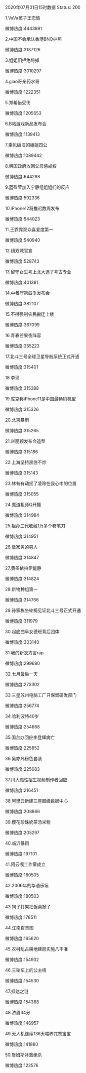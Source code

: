 2020年07月31日15时数据
Status: 200

1.VaVa孩子王恋情

微博热度:4443991

2.中国不会承认香港BNO护照

微博热度:3187126

3.姐姐们拒绝垮掉

微博热度:3010297

4.giao哥亲药水哥

微博热度:1222351

5.郑希怡受伤

微博热度:1205653

6.B站游戏新品发布会

微博热度:1139413

7.乘风破浪的姐姐四公

微博热度:1089442

8.韩国政府收回父母惩戒权

微博热度:644298

9.蓝盈莹加入宁静组姐姐们的反应

微博热度:592336

10.iPhone12将推迟数周发布

微博热度:544023

11.王霏霏观众喜爱度第一

微博热度:540940

12.镜双城官宣

微博热度:528743

13.留守女生考上北大选了考古专业

微博热度:401381

14.中餐厅第四季发布会

微博热度:382107

15.不得强制农民搬迁上楼

微博热度:367099

16.青春芒果夜阵容

微博热度:355223

17.北斗三号全球卫星导航系统正式开通

微博热度:315401

18.李现

微博热度:315388

19.库克称iPhone11是中国最畅销机型

微博热度:315326

20.北京暴雨

微博热度:315265

21.赵丽颖发布会造型

微博热度:315186

22.上海坚持房住不炒

微博热度:315143

23.林有有动摇了凌玲在我心中的位置

微博热度:315055

24.魔道祖师Q开播

微博热度:314984

25.祖孙三代收藏1万多个卷笔刀

微博热度:314951

26.做家务的男人

微博热度:314847

27.黄圣依拍伊能静

微博热度:314824

28.新物种组第一

微博热度:314766

29.孙家栋坐轮椅见证北斗三号正式开通

微博热度:311979

30.起底曲阜女德班背后团体

微博热度:303140

31.我的新衣方言rap

微博热度:299680

32.七月最后一天

微博热度:273302

33.三星苏州电脑工厂只保留研发部门

微博热度:256774

34.哈利波特40岁

微博热度:254868

35.国台办回应李登辉病亡

微博热度:225852

36.吴亦凡粉色套装

微博热度:225083

37.川大魔性招生视频制作者回应

微博热度:216451

38.阿里云新建三座超级数据中心

微博热度:208866

39.樱花珍珠奶茶汤米粉

微博热度:205297

40.临沂暴雨

微博热度:197101

41.阿云嘎工作室成立

微博热度:180505

42.2006年的华语乐坛

微博热度:180503

43.狗子打架把饭桌掀了

微博热度:178511

44.江南百景图

微博热度:165620

45.农村乱占耕地建房实施八不准

微博热度:154932

46.三轮车上的公主椅

微博热度:154530

47.抵达之谜

微博热度:154388

48.浓眉34分

微博热度:146957

49.无人机连续136天喂养兀鹫宝宝

微博热度:141880

50.詹姆斯补篮绝杀

微博热度:122576

